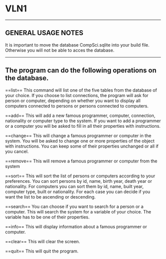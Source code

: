 # VLN1
-------------------
GENERAL USAGE NOTES
-------------------
It is important to move the database CompSci.sqlite into your build file. Otherwise you will not be able to acces the database. 

------------------------------------------------------------
The program can do the following operations on the database.
------------------------------------------------------------
==list==
This command will list one of the five tables from the database of your choice. If you choose to list connections, the program will ask
for person or computer, depending on whether you want to display all computers connected  to persons or persons connected to computers.

==add==
This will add a new famous programmer, computer, connection, nationality or computer type to the system. If you want to add a programmer
or a computer you will be asked to fill in all their properties with instructions. 

==change== 
This will change a famous programmer or computer in the system. You will be asked to change one or more properties of the object with 
instructions. You can keep some of their properties unchanged or all if you cancel.

==remove==
This will remove a famous programmer or computer from the system

==sort==
This will sort the list of persons or computers according to your preferences. You can sort persons by id, name, birth year, death year
or nationality. For computers you can sort them by id, name, built year, computer type, built or nationality. For each case you can decide
if you want the list to be ascending or descending. 

==search==
You can choose if you want to search for a person or a computer. This will search the system for a variable of your choice. The variable 
has to be one of their properties. 

==info==
This will display information about a famous programmer or computer.

==clear==
This will clear the screen.

==quit==
This will quit the program.
